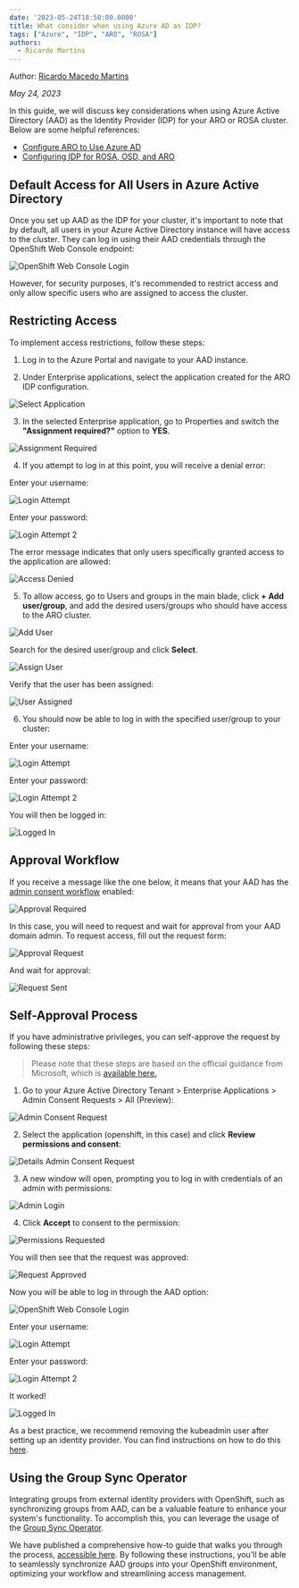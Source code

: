 ```yaml
---
date: '2023-05-24T18:50:00.0000'
title: What consider when using Azure AD as IDP?
tags: ["Azure", "IDP", "ARO", "ROSA"]
authors:
  - Ricardo Martins
---
```


Author: [Ricardo Macedo Martins](https://www.linkedin.com/in/ricmmartins)

*May 24, 2023*

In this guide, we will discuss key considerations when using Azure Active Directory (AAD) as the Identity Provider (IDP) for your ARO or ROSA cluster. Below are some helpful references:

* [Configure ARO to Use Azure AD](https://mobb.ninja/docs/idp/azuread-aro/)
* [Configuring IDP for ROSA, OSD, and ARO](https://mobb.ninja/docs/idp/azuread/)

## Default Access for All Users in Azure Active Directory

Once you set up AAD as the IDP for your cluster, it's important to note that by default, all users in your Azure Active Directory instance will have access to the cluster. They can log in using their AAD credentials through the OpenShift Web Console endpoint:

![OpenShift Web Console Login](./images/aro-login.png)

However, for security purposes, it's recommended to restrict access and only allow specific users who are assigned to access the cluster.

## Restricting Access

To implement access restrictions, follow these steps:

1. Log in to the Azure Portal and navigate to your AAD instance.

2. Under Enterprise applications, select the application created for the ARO IDP configuration.

![Select Application](./images/pick-application.png)

3. In the selected Enterprise application, go to Properties and switch the **"Assignment required?"** option to **YES**.

![Assignment Required](./images/assignment-required.png)

4. If you attempt to log in at this point, you will receive a denial error:

Enter your username:

![Login Attempt](./images/login-attempt.png)

Enter your password:

![Login Attempt 2](./images/login-attempt-2.png)

The error message indicates that only users specifically granted access to the application are allowed:

![Access Denied](./images/access-denied.png)

5. To allow access, go to Users and groups in the main blade, click **+ Add user/group**, and add the desired users/groups who should have access to the ARO cluster.

![Add User](./images/add-user.png)

Search for the desired user/group and click **Select**.

![Assign User](./images/assign-user.png)

Verify that the user has been assigned:

![User Assigned](./images/user-assigned.png)

6. You should now be able to log in with the specified user/group to your cluster:

Enter your username:

![Login Attempt](./images/login-attempt.png)

Enter your password:

![Login Attempt 2](./images/login-attempt-2.png)

You will then be logged in:

![Logged In](./images/logged-in.png)

## Approval Workflow

If you receive a message like the one below, it means that your AAD has the [admin consent workflow](https://learn.microsoft.com/en-us/azure/active-directory/manage-apps/configure-admin-consent-workflow) enabled:

![Approval Required](./images/approval-required.png)

In this case, you will need to request and wait for approval from your AAD domain admin. 
To request access, fill out the request form:

![Approval Request](./images/approval-request.png)

And wait for approval:

![Request Sent](./images/request-sent.png)

## Self-Approval Process

If you have administrative privileges, you can self-approve the request by following these steps:

> Please note that these steps are based on the official guidance from Microsoft, which is [available here.](https://learn.microsoft.com/en-us/azure/active-directory/manage-apps/review-admin-consent-requests)


1. Go to your Azure Active Directory Tenant > Enterprise Applications > Admin Consent Requests > All (Preview):

![Admin Consent Request](./images/admin-consent-requests.png)

2. Select the application (openshift, in this case) and click **Review permissions and consent**:

![Details Admin Consent Request](./images/details-admin-consent-requests.png)

3. A new window will open, prompting you to log in with credentials of an admin with permissions:

![Admin Login](./images/admin-login.png)

4. Click **Accept** to consent to the permission:

![Permissions Requested](./images/permissions-requested.png)

You will then see that the request was approved:

![Request Approved](./images/request-approved.png)

Now you will be able to log in through the AAD option:

![OpenShift Web Console Login](./images/aro-login.png)

Enter your username:

![Login Attempt](./images/login-attempt.png)

Enter your password:

![Login Attempt 2](./images/login-attempt-2.png)

It worked!

![Logged In](./images/logged-in.png)

As a best practice, we recommend removing the kubeadmin user after setting up an identity provider. You can find instructions on how to do this [here](https://docs.openshift.com/container-platform/4.13/authentication/remove-kubeadmin.html).

## Using the Group Sync Operator

Integrating groups from external identity providers with OpenShift, such as synchronizing groups from AAD, can be a valuable feature to enhance your system's functionality. To accomplish this, you can leverage the usage of the [Group Sync Operator](https://github.com/redhat-cop/group-sync-operator). 

We have published a comprehensive how-to guide that walks you through the process, [accessible here](../idp/az-ad-grp-sync). By following these instructions, you'll be able to seamlessly synchronize AAD groups into your OpenShift environment, optimizing your workflow and streamlining access management.

